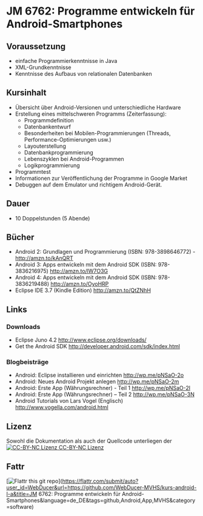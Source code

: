 JM 6762: Programme entwickeln für Android-Smartphones
=====================================================
Voraussetzung
-------------
- einfache Programmierkenntnisse in Java
- XML-Grundkenntnisse
- Kenntnisse des Aufbaus von relationalen Datenbanken

Kursinhalt
----------
- Übersicht über Android-Versionen und unterschiedliche Hardware
- Erstellung eines mittelschweren Programms (Zeiterfassung):
    - Programmdefinition
    - Datenbankentwurf
    - Besonderheiten bei Mobilen-Programmierungen (Threads, Performance-Optimierungen usw.)
    - Layouterstellung
    - Datenbankprogrammierung
    - Lebenszyklen bei Android-Programmen
    - Logikprogrammierung
- Programmtest
- Informationen zur Veröffentlichung der Programme in Google Market
- Debuggen auf dem Emulator und richtigem Android-Gerät.

Dauer
-----
- 10 Doppelstunden (5 Abende)

Bücher
------
- Android 2: Grundlagen und Programmierung (ISBN: 978-3898646772) - <http://amzn.to/kAnQRT>
- Android 3: Apps entwickeln mit dem Android SDK (ISBN: 978-3836216975) <http://amzn.to/lW7O3G>
- Android 4: Apps entwickeln mit dem Android SDK (ISBN: 978-3836219488) <http://amzn.to/OyoHRP>
- Eclipse IDE 3.7 (Kindle Edition) <http://amzn.to/QtZNhH>

Links
-----
### Downloads
- Eclipse Juno 4.2 <http://www.eclipse.org/downloads/>
- Get the Android SDK <http://developer.android.com/sdk/index.html>

### Blogbeisträge
- Android: Eclipse installieren und einrichten <http://wp.me/pNSaO-2o>
- Android: Neues Android Projekt anlegen <http://wp.me/pNSaO-2m>
- Android: Erste App (Währungsrechner) - Teil 1 <http://wp.me/pNSaO-2l>
- Android: Erste App (Währungsrechner) – Teil 2 <http://wp.me/pNSaO-3N>
- Android Tutorials von Lars Vogel (Englisch) <http://www.vogella.com/android.html>

Lizenz
------
Sowohl die Dokumentation als auch der Quellcode unterliegen der [![CC-BY-NC Lizenz](http://i.creativecommons.org/l/by-nc/3.0/88x31.png) CC-BY-NC Lizenz](http://creativecommons.org/licenses/by-nc/3.0/deed.de)

Fattr
-----
[![Flattr this git repo](http://api.flattr.com/button/flattr-badge-large.png)](https://flattr.com/submit/auto?user_id=WebDucer&url=https://github.com/WebDucer-MVHS/kurs-android-I-a&title=JM 6762: Programme entwickeln für Android-Smartphones&language=de_DE&tags=github,Android,App,MVHS&category=software)